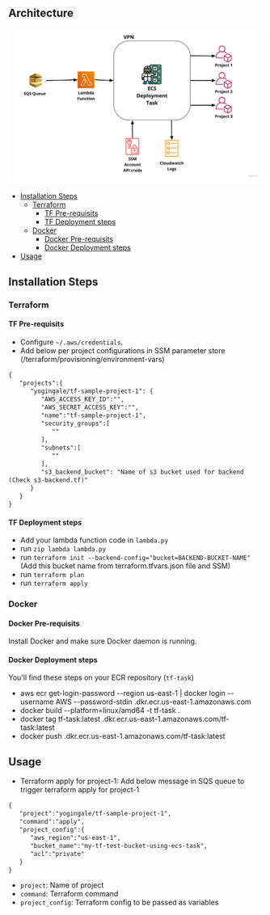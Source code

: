 ## Architecture

![arch](static/images/arch.jpg?raw=true "Architecture")

- [Installation Steps](#installation-steps)
  - [Terraform](#terraform)
    - [TF Pre-requisits](#tf-pre-requisits)
    - [TF Deployment steps](#tf-deployment-steps)
  - [Docker](#docker)
    - [Docker Pre-requisits](#docker-pre-requisits)
    - [Docker Deployment steps](#docker-deployment-steps)
- [Usage](#usage)

## Installation Steps

### Terraform
#### TF Pre-requisits
- Configure `~/.aws/credentials`.
- Add below per project configurations in SSM parameter store (/terraform/provisioning/environment-vars)
```
{
   "projects":{
      "yogingale/tf-sample-project-1": {
         "AWS_ACCESS_KEY_ID":"",
         "AWS_SECRET_ACCESS_KEY":"",
         "name":"tf-sample-project-1",
         "security_groups":[
            ""
         ],
         "subnets":[
            ""
         ],
         "s3_backend_bucket": "Name of s3 bucket used for backend (Check s3-backend.tf)"
      }
   }
}
```

#### TF Deployment steps
* Add your lambda function code in `lambda.py`
* run `zip lambda lambda.py`
* run `terraform init --backend-config="bucket=BACKEND-BUCKET-NAME"` (Add this bucket name from terraform.tfvars.json file and SSM)
* run `terraform plan`
* run `terraform apply`

### Docker
#### Docker Pre-requisits
Install Docker and make sure Docker daemon is running.

#### Docker Deployment steps
You'll find these steps on your ECR repository (`tf-task`)
* aws ecr get-login-password --region us-east-1 | docker login --username AWS --password-stdin <your-account-number>.dkr.ecr.us-east-1.amazonaws.com
* docker build --platform=linux/amd64 -t tf-task .
* docker tag tf-task:latest <your-account-number>.dkr.ecr.us-east-1.amazonaws.com/tf-task:latest
* docker push <your-account-number>.dkr.ecr.us-east-1.amazonaws.com/tf-task:latest

## Usage
* Terraform apply for project-1:
Add below message in SQS queue to trigger terraform apply for project-1
```
{
   "project":"yogingale/tf-sample-project-1",
   "command":"apply",
   "project_config":{
      "aws_region":"us-east-1",
      "bucket_name":"my-tf-test-bucket-using-ecs-task",
      "acl":"private"
   }
}
```
- `project`: Name of project
- `command`: Terraform command 
- `project_config`: Terraform config to be passed as variables